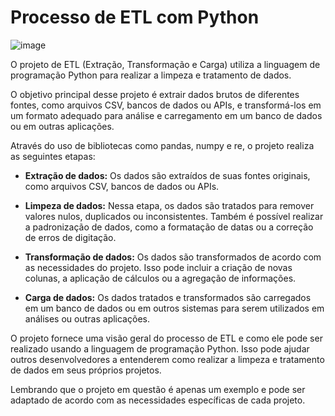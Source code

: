 # Processo de ETL com Python

![image](https://github.com/Adriano1976/ETL-com-Python/assets/17755195/1d9d2deb-092c-4c23-83ad-d2be0c9bd5ca)

O projeto de ETL (Extração, Transformação e Carga) utiliza a linguagem de programação Python para realizar a limpeza e tratamento de dados.

O objetivo principal desse projeto é extrair dados brutos de diferentes fontes, como arquivos CSV, bancos de dados ou APIs, e transformá-los em um formato adequado para análise e carregamento em um banco de dados ou em outras aplicações.

Através do uso de bibliotecas como pandas, numpy e re, o projeto realiza as seguintes etapas:

- **Extração de dados:** Os dados são extraídos de suas fontes originais, como arquivos CSV, bancos de dados ou APIs.

- **Limpeza de dados:** Nessa etapa, os dados são tratados para remover valores nulos, duplicados ou inconsistentes. Também é possível realizar a padronização de dados, como a formatação de datas ou a correção de erros de digitação.

- **Transformação de dados:** Os dados são transformados de acordo com as necessidades do projeto. Isso pode incluir a criação de novas colunas, a aplicação de cálculos ou a agregação de informações.

- **Carga de dados:** Os dados tratados e transformados são carregados em um banco de dados ou em outros sistemas para serem utilizados em análises ou outras aplicações.

O projeto fornece uma visão geral do processo de ETL e como ele pode ser realizado usando a linguagem de programação Python. Isso pode ajudar outros desenvolvedores a entenderem como realizar a limpeza e tratamento de dados em seus próprios projetos.

Lembrando que o projeto em questão é apenas um exemplo e pode ser adaptado de acordo com as necessidades específicas de cada projeto.
